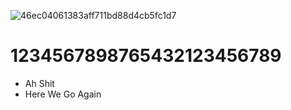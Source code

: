 ![46ec04061383aff711bd88d4cb5fc1d7](https://user-images.githubusercontent.com/73060136/119764325-6239c300-bedb-11eb-8de5-7a831536d6bf.jpeg)

# 1234567898765432123456789
-  Ah Shit 
-  Here We Go Again

<!---
SinsamutQ/SinsamutQ is a ✨ special ✨ repository because its `README.md` (this file) appears on your GitHub profile.
You can click the Preview link to take a look at your changes.
--->
